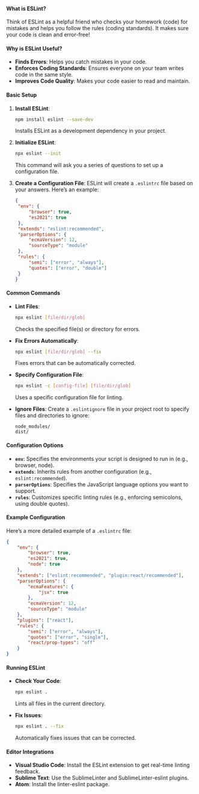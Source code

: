 #### What is ESLint?

Think of ESLint as a helpful friend who checks your homework (code) for mistakes and helps you follow the rules (coding standards). It makes sure your code is clean and error-free!

#### Why is ESLint Useful?

- **Finds Errors**: Helps you catch mistakes in your code.
- **Enforces Coding Standards**: Ensures everyone on your team writes code in the same style.
- **Improves Code Quality**: Makes your code easier to read and maintain.

#### Basic Setup

1. **Install ESLint**:

   ```bash
   npm install eslint --save-dev
   ```

   Installs ESLint as a development dependency in your project.

2. **Initialize ESLint**:

   ```bash
   npx eslint --init
   ```

   This command will ask you a series of questions to set up a configuration file.

3. **Create a Configuration File**:
   ESLint will create a `.eslintrc` file based on your answers. Here’s an example:
   ```json
   {
   	"env": {
   		"browser": true,
   		"es2021": true
   	},
   	"extends": "eslint:recommended",
   	"parserOptions": {
   		"ecmaVersion": 12,
   		"sourceType": "module"
   	},
   	"rules": {
   		"semi": ["error", "always"],
   		"quotes": ["error", "double"]
   	}
   }
   ```

#### Common Commands

- **Lint Files**:

  ```bash
  npx eslint [file/dir/glob]
  ```

  Checks the specified file(s) or directory for errors.

- **Fix Errors Automatically**:

  ```bash
  npx eslint [file/dir/glob] --fix
  ```

  Fixes errors that can be automatically corrected.

- **Specify Configuration File**:

  ```bash
  npx eslint -c [config-file] [file/dir/glob]
  ```

  Uses a specific configuration file for linting.

- **Ignore Files**:
  Create a `.eslintignore` file in your project root to specify files and directories to ignore:
  ```
  node_modules/
  dist/
  ```

#### Configuration Options

- **`env`**: Specifies the environments your script is designed to run in (e.g., browser, node).
- **`extends`**: Inherits rules from another configuration (e.g., `eslint:recommended`).
- **`parserOptions`**: Specifies the JavaScript language options you want to support.
- **`rules`**: Customizes specific linting rules (e.g., enforcing semicolons, using double quotes).

#### Example Configuration

Here’s a more detailed example of a `.eslintrc` file:

```json
{
	"env": {
		"browser": true,
		"es2021": true,
		"node": true
	},
	"extends": ["eslint:recommended", "plugin:react/recommended"],
	"parserOptions": {
		"ecmaFeatures": {
			"jsx": true
		},
		"ecmaVersion": 12,
		"sourceType": "module"
	},
	"plugins": ["react"],
	"rules": {
		"semi": ["error", "always"],
		"quotes": ["error", "single"],
		"react/prop-types": "off"
	}
}
```

#### Running ESLint

- **Check Your Code**:

  ```bash
  npx eslint .
  ```

  Lints all files in the current directory.

- **Fix Issues**:
  ```bash
  npx eslint . --fix
  ```
  Automatically fixes issues that can be corrected.

#### Editor Integrations

- **Visual Studio Code**: Install the ESLint extension to get real-time linting feedback.
- **Sublime Text**: Use the SublimeLinter and SublimeLinter-eslint plugins.
- **Atom**: Install the linter-eslint package.
